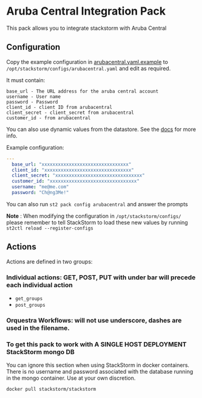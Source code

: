 # Aruba Central Integration Pack
This pack allows you to integrate stackstorm with Aruba Central

## Configuration
Copy the example configuration in [arubacentral.yaml.example](./arubacentral.yaml.example) to
`/opt/stackstorm/configs/arubacentral.yaml` and edit as required.

It must contain:

```
base_url - The URL address for the aruba central account
username - User name
password - Password
client_id - client ID from arubacentral
client_secret - client_secret from arubacentral
customer_id - from arubacentral

```

You can also use dynamic values from the datastore. See the
[docs](https://docs.stackstorm.com/reference/pack_configs.html) for more info.

Example configuration:

```yaml
---
  base_url: "xxxxxxxxxxxxxxxxxxxxxxxxxxxxxxxx"
  client_id: "xxxxxxxxxxxxxxxxxxxxxxxxxxxxxxxx"
  client_secret: "xxxxxxxxxxxxxxxxxxxxxxxxxxxxxxxx"
  customer_id: "xxxxxxxxxxxxxxxxxxxxxxxxxxxxxxxx"
  username: "me@me.com"
  password: "Ch@ng3Me!"
```
You can also run `st2 pack config arubacentral` and answer the prompts

**Note** : When modifying the configuration in `/opt/stackstorm/configs/` please
           remember to tell StackStorm to load these new values by running
           `st2ctl reload --register-configs`


## Actions

Actions are defined in two groups:

### Individual actions: GET, POST, PUT with under bar will precede each individual action
* ``get_groups``
* ``post_groups``

### Orquestra Workflows: will not use underscore, dashes are used in the filename.


### To get this pack to work with A SINGLE HOST DEPLOYMENT StackStorm mongo DB
You can ignore this section when using StackStorm in docker containers. There is
no username and password associated with the database running in the mongo container.
Use at your own discretion.

```
docker pull stackstorm/stackstorm
```
